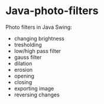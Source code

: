 # Java-photo-filters
Photo filters in Java Swing:
- changing brightness
- tresholding
- low/high pass filter
- gauss filter
- dilation
- erosion
- opening
- closing
- exporting image
- reversing changes
